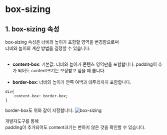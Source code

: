 # box-sizing

## 1. box-sizing 속성
box-sizing 속성은 너비와 높이가 포함할 영역을 변경함으로써<br>
너비와 높이의 계산 방법을 결정할 수 있습니다.<br><br>
* **content-box**: 기본값. 너비와 높이가 콘텐츠 영역만을 포함합니다. padding이 추가 되어도 content크기는 보장받고 싶을 때 씁니다.<br><br>
* **border-box**: 너비와 높이가 안쪽 여백과 테두리까지 포함합니다.
```
div{
    content-box: border-box;
}
```
border-box도 위와 같이 지정합니다.
![box-sizing](https://user-images.githubusercontent.com/56298540/179513956-1f50d8e2-0e09-402c-93f9-74b6366a26a3.png)

개발자도구를 통해<br>
padding이 추가되어도 content크기는 변하지 않은 것을 확인할 수 있습니다.